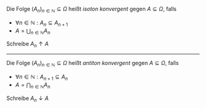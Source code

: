 Die Folge $(A_n)_{n \in \mathbb{N}} \subseteq \Omega$ heißt *isoton konvergent* gegen $A \subseteq \Omega$, falls
- $\forall n \in \mathbb{N} : A_n \subseteq A_{n + 1}$
- $A = \bigcup_{n \in \mathbb{N}}  A_n$

Schreibe $A_n \uparrow A$

---

Die Folge $(A_n)_{n \in \mathbb{N}} \subseteq \Omega$ heißt *antiton konvergent* gegen $A \subseteq \Omega$, falls
- $\forall n \in \mathbb{N} : A_{n + 1} \subseteq A_n$
- $A = \bigcap_{n \in \mathbb{N}}  A_n$

Schreibe $A_n \downarrow A$